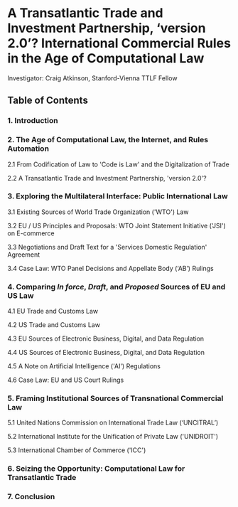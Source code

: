 # A Transatlantic Trade and Investment Partnership, ‘version 2.0’? International Commercial Rules in the Age of Computational Law

Investigator: Craig Atkinson, Stanford-Vienna TTLF Fellow

## Table of Contents

### 1. Introduction

### 2. The Age of Computational Law, the Internet, and Rules Automation

2.1 From Codification of Law to 'Code is Law' and the Digitalization of Trade

2.2 A Transatlantic Trade and Investment Partnership, 'version 2.0'?

### 3. Exploring the Multilateral Interface: Public International Law

3.1 Existing Sources of World Trade Organization ('WTO') Law

3.2 EU / US Principles and Proposals: WTO Joint Statement Initiative ('JSI') on E-commerce

3.3 Negotiations and Draft Text for a 'Services Domestic Regulation' Agreement

3.4 Case Law: WTO Panel Decisions and Appellate Body (‘AB’) Rulings

### 4. Comparing *In force*, *Draft*, and *Proposed* Sources of EU and US Law

4.1 EU Trade and Customs Law

4.2 US Trade and Customs Law

4.3 EU Sources of Electronic Business, Digital, and Data Regulation

4.4 US Sources of Electronic Business, Digital, and Data Regulation

4.5 A Note on Artificial Intelligence ('AI') Regulations

4.6 Case Law: EU and US Court Rulings

### 5. Framing Institutional Sources of Transnational Commercial Law

5.1 United Nations Commission on International Trade Law (‘UNCITRAL’)

5.2 International Institute for the Unification of Private Law ('UNIDROIT')

5.3 International Chamber of Commerce ('ICC')

### 6. Seizing the Opportunity: Computational Law for Transatlantic Trade

### 7. Conclusion



